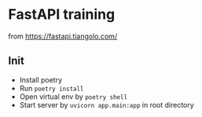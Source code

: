 # FastAPI training 
from https://fastapi.tiangolo.com/

## Init
- Install poetry 
- Run `poetry install`
- Open virtual env by `poetry shell`
- Start server by `uvicorn app.main:app` in root directory
